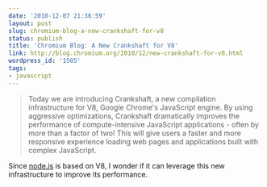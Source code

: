 ```yaml
---
date: '2010-12-07 21:36:59'
layout: post
slug: chromium-blog-a-new-crankshaft-for-v8
status: publish
title: 'Chromium Blog: A New Crankshaft for V8'
link: http://blog.chromium.org/2010/12/new-crankshaft-for-v8.html
wordpress_id: '1505'
tags:
- javascript
---
```


> Today we are introducing Crankshaft, a new compilation infrastructure for V8, Google Chrome's JavaScript engine. By using aggressive optimizations, Crankshaft dramatically improves the performance of compute-intensive JavaScript applications - often by more than a factor of two! This will give users a faster and more responsive experience loading web pages and applications built with complex JavaScript.

Since [node.js](http://nodejs.org) is based on V8, I wonder if it can leverage this new infrastructure to improve its performance.

